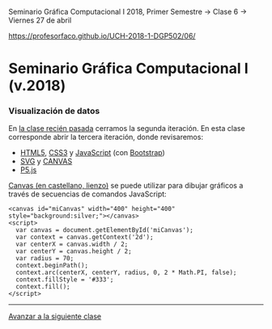 Seminario Gráfica Computacional I 2018, Primer Semestre → Clase 6 → Viernes 27 de abril

https://profesorfaco.github.io/UCH-2018-1-DGP502/06/

# Seminario Gráfica Computacional I (v.2018)

### Visualización de datos

En [la clase recién pasada](https://github.com/profesorfaco/dgp502_5/) cerramos la segunda iteración. En esta clase corresponde abrir la tercera iteración, donde revisaremos: 

- [HTML5](https://developer.mozilla.org/es/docs/HTML/HTML5), [CSS3](https://developer.mozilla.org/es/docs/Web/CSS/CSS3) y [JavaScript](https://developer.mozilla.org/es/docs/Learn/Getting_started_with_the_web/JavaScript_basics) (con [Bootstrap](https://getbootstrap.com/))
- [SVG](https://developer.mozilla.org/es/docs/Web/SVG) y [CANVAS](https://developer.mozilla.org/es/docs/Web/Guide/HTML/Canvas_tutorial)
- [P5.js](https://p5js.org/es/)

[Canvas (en castellano, lienzo)](https://developer.mozilla.org/es/docs/Web/HTML/Canvas) se puede utilizar para dibujar gráficos a través de secuencias de comandos JavaScript: 

```
<canvas id="miCanvas" width="400" height="400" style="background:silver;"></canvas>
<script>
  var canvas = document.getElementById('miCanvas');
  var context = canvas.getContext('2d');
  var centerX = canvas.width / 2;
  var centerY = canvas.height / 2;
  var radius = 70;
  context.beginPath();
  context.arc(centerX, centerY, radius, 0, 2 * Math.PI, false);
  context.fillStyle = '#333';
  context.fill();
</script>
```

- - - - 

[Avanzar a la siguiente clase](https://github.com/profesorfaco/dgp502_7/)
